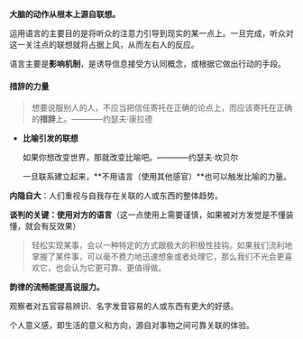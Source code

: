 **大脑的动作从根本上源自联想。**

运用语言的主要目的是将听众的注意力引导到现实的某一点上。一旦完成，听众对这一关注点的联想就将占据上风，从而左右人的反应。

语言主要是**影响机制**，是诱导信息接受方认同概念，或根据它做出行动的手段。

#### 措辞的力量

> 想要说服别人的人，不应当把信任寄托在正确的论点上，而应该寄托在正确的**措辞**上。————约瑟夫·康拉德

- **比喻引发的联想**

    如果你想改变世界，那就改变比喻吧。————约瑟夫·坎贝尔
    
    一旦联系建立起来，**不用语言（使用其他感官）**也可以触发比喻的力量。
    
**内隐自大**：人们重视与自我存在关联的人或东西的整体趋势。

**谈判的关键：使用对方的语言**（这一点使用上需要谨慎，如果被对方发觉是不懂装懂，就会有反效果）

> 轻松实现某事，会以一种特定的方式跟极大的积极性挂钩。如果我们流利地掌握了某件事，可以毫不费力地迅速想象或者处理它，那么我们不光会更喜欢它，也会认为它更可靠、更值得做。

**韵律的流畅能提高说服力。**

观察者对五官容易辨识、名字发音容易的人或东西有更大的好感。

个人意义感，即生活的意义和方向，源自对事物之间可靠关联的体验。